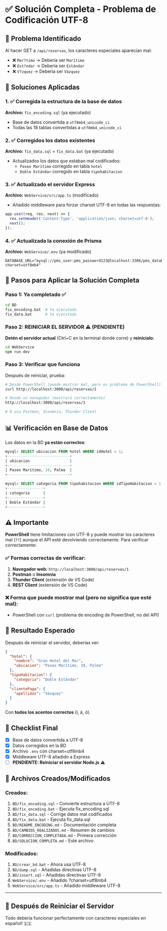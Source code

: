 # ✅ Solución Completa - Problema de Codificación UTF-8

## 🎯 Problema Identificado

Al hacer GET a `/api/reservas`, los caracteres especiales aparecían mal:
- ❌ `Mar?timo` → Debería ser `Marítimo`
- ❌ `Est?ndar` → Debería ser `Estándar`
- ❌ `V?zquez` → Debería ser `Vázquez`

## 🔧 Soluciones Aplicadas

### 1. ✅ Corregida la estructura de la base de datos
**Archivo:** `fix_encoding.sql` (ya ejecutado)
- Base de datos convertida a `utf8mb4_unicode_ci`
- Todas las 18 tablas convertidas a `utf8mb4_unicode_ci`

### 2. ✅ Corregidos los datos existentes
**Archivo:** `fix_data.sql` + `fix_data.bat` (ya ejecutado)
- Actualizados los datos que estaban mal codificados:
  - `Paseo Marítimo` corregido en tabla `hotel`
  - `Doble Estándar` corregido en tabla `tipohabitacion`

### 3. ✅ Actualizado el servidor Express
**Archivo:** `WebService/src/app.ts` (modificado)
- Añadido middleware para forzar charset UTF-8 en todas las respuestas:
```typescript
app.use((req, res, next) => {
  res.setHeader('Content-Type', 'application/json; charset=utf-8');
  next();
});
```

### 4. ✅ Actualizada la conexión de Prisma
**Archivo:** `WebService/.env` (ya modificado)
```
DATABASE_URL="mysql://pms_user:pms_password123@localhost:3306/pms_database?charset=utf8mb4"
```

## 🚀 Pasos para Aplicar la Solución Completa

### Paso 1: Ya completado ✅
```bash
cd BD
fix_encoding.bat  # Ya ejecutado
fix_data.bat      # Ya ejecutado
```

### Paso 2: REINICIAR EL SERVIDOR ⚠️ (PENDIENTE)

**Detén el servidor actual** (Ctrl+C en la terminal donde corre) y **reinícialo**:

```bash
cd WebService
npm run dev
```

### Paso 3: Verificar que funciona

Después de reiniciar, prueba:

```bash
# Desde PowerShell (puede mostrar mal, pero es problema de PowerShell)
curl http://localhost:3000/api/reservas/1

# Desde un navegador (mostrará correctamente)
http://localhost:3000/api/reservas/1

# O usa Postman, Insomnia, Thunder Client
```

## 📊 Verificación en Base de Datos

Los datos en la BD **ya están correctos**:

```sql
mysql> SELECT ubicacion FROM hotel WHERE idHotel = 1;
+----------------------------+
| ubicacion                  |
+----------------------------+
| Paseo Marítimo, 10, Palma  |
+----------------------------+

mysql> SELECT categoria FROM tipohabitacion WHERE idTipoHabitacion = 1;
+----------------+
| categoria      |
+----------------+
| Doble Estándar |
+----------------+
```

## ⚠️ Importante

**PowerShell** tiene limitaciones con UTF-8 y puede mostrar los caracteres mal (`??`) aunque el API esté devolviendo correctamente. Para verificar correctamente:

### ✅ Formas correctas de verificar:

1. **Navegador web:** `http://localhost:3000/api/reservas/1`
2. **Postman** o **Insomnia**
3. **Thunder Client** (extensión de VS Code)
4. **REST Client** (extensión de VS Code)

### ❌ Forma que puede mostrar mal (pero no significa que esté mal):

- PowerShell con `curl` (problema de encoding de PowerShell, no del API)

## 📝 Resultado Esperado

Después de reiniciar el servidor, deberías ver:

```json
{
  "hotel": {
    "nombre": "Gran Hotel del Mar",
    "ubicacion": "Paseo Marítimo, 10, Palma"
  },
  "tipoHabitacion": {
    "categoria": "Doble Estándar"
  },
  "clientePaga": {
    "apellidos": "Vázquez"
  }
}
```

Con **todos los acentos correctos** (í, á, ó).

## 🎯 Checklist Final

- [x] Base de datos convertida a UTF-8
- [x] Datos corregidos en la BD
- [x] Archivo `.env` con charset=utf8mb4
- [x] Middleware UTF-8 añadido a Express
- [ ] **PENDIENTE: Reiniciar el servidor Node.js** ⚠️

## 🔧 Archivos Creados/Modificados

### Creados:
1. `BD/fix_encoding.sql` - Convierte estructura a UTF-8
2. `BD/fix_encoding.bat` - Ejecuta fix_encoding.sql
3. `BD/fix_data.sql` - Corrige datos mal codificados
4. `BD/fix_data.bat` - Ejecuta fix_data.sql
5. `BD/README_ENCODING.md` - Documentación completa
6. `BD/CAMBIOS_REALIZADOS.md` - Resumen de cambios
7. `BD/CORRECCION_COMPLETADA.md` - Primera corrección
8. `BD/SOLUCION_COMPLETA.md` - Este archivo

### Modificados:
1. `BD/crear_bd.bat` - Ahora usa UTF-8
2. `BD/dump.sql` - Añadidas directivas UTF-8
3. `BD/insert.sql` - Añadidas directivas UTF-8
4. `WebService/.env` - Añadido ?charset=utf8mb4
5. `WebService/src/app.ts` - Añadido middleware UTF-8

---

## 🎉 Después de Reiniciar el Servidor

Todo debería funcionar perfectamente con caracteres especiales en español! 🇪🇸
